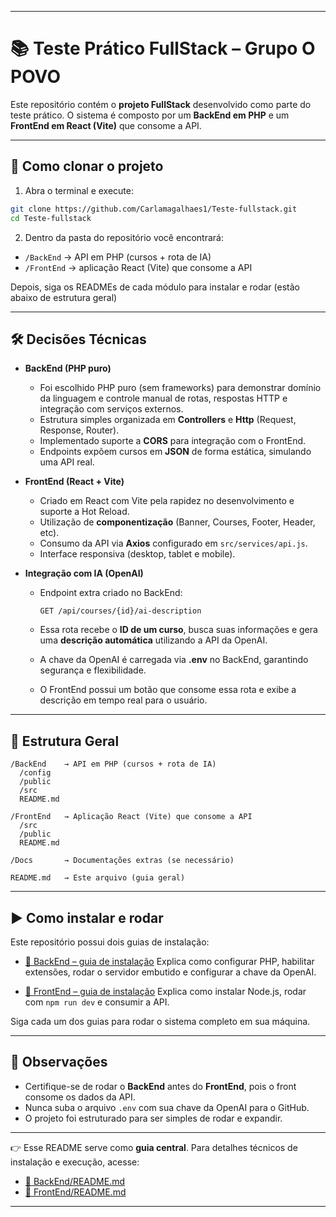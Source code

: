 
---

# 📚 Teste Prático FullStack – Grupo O POVO

Este repositório contém o **projeto FullStack** desenvolvido como parte do teste prático.
O sistema é composto por um **BackEnd em PHP** e um **FrontEnd em React (Vite)** que consome a API.

---

## 🔽 Como clonar o projeto

1. Abra o terminal e execute:

```bash
git clone https://github.com/Carlamagalhaes1/Teste-fullstack.git
cd Teste-fullstack
```

2. Dentro da pasta do repositório você encontrará:

* `/BackEnd` → API em PHP (cursos + rota de IA)
* `/FrontEnd` → aplicação React (Vite) que consome a API

Depois, siga os READMEs de cada módulo para instalar e rodar (estão abaixo de estrutura geral)

---

## 🛠️ Decisões Técnicas

* **BackEnd (PHP puro)**

  * Foi escolhido PHP puro (sem frameworks) para demonstrar domínio da linguagem e controle manual de rotas, respostas HTTP e integração com serviços externos.
  * Estrutura simples organizada em **Controllers** e **Http** (Request, Response, Router).
  * Implementado suporte a **CORS** para integração com o FrontEnd.
  * Endpoints expõem cursos em **JSON** de forma estática, simulando uma API real.

* **FrontEnd (React + Vite)**

  * Criado em React com Vite pela rapidez no desenvolvimento e suporte a Hot Reload.
  * Utilização de **componentização** (Banner, Courses, Footer, Header, etc).
  * Consumo da API via **Axios** configurado em `src/services/api.js`.
  * Interface responsiva (desktop, tablet e mobile).

* **Integração com IA (OpenAI)**

  * Endpoint extra criado no BackEnd:

    ```
    GET /api/courses/{id}/ai-description
    ```
  * Essa rota recebe o **ID de um curso**, busca suas informações e gera uma **descrição automática** utilizando a API da OpenAI.
  * A chave da OpenAI é carregada via **.env** no BackEnd, garantindo segurança e flexibilidade.
  * O FrontEnd possui um botão que consome essa rota e exibe a descrição em tempo real para o usuário.

---

## 📂 Estrutura Geral

```
/BackEnd    → API em PHP (cursos + rota de IA)
  /config
  /public
  /src
  README.md

/FrontEnd   → Aplicação React (Vite) que consome a API
  /src
  /public
  README.md

/Docs       → Documentações extras (se necessário)

README.md   → Este arquivo (guia geral)
```

---

## ▶️ Como instalar e rodar

Este repositório possui dois guias de instalação:

* [📘 BackEnd – guia de instalação](./BackEnd/README.md)
  Explica como configurar PHP, habilitar extensões, rodar o servidor embutido e configurar a chave da OpenAI.

* [📘 FrontEnd – guia de instalação](./FrontEnd/README.md)
  Explica como instalar Node.js, rodar com `npm run dev` e consumir a API.

Siga cada um dos guias para rodar o sistema completo em sua máquina.

---

## 📌 Observações

* Certifique-se de rodar o **BackEnd** antes do **FrontEnd**, pois o front consome os dados da API.
* Nunca suba o arquivo `.env` com sua chave da OpenAI para o GitHub.
* O projeto foi estruturado para ser simples de rodar e expandir.

---

👉 Esse README serve como **guia central**. Para detalhes técnicos de instalação e execução, acesse:

* [📘 BackEnd/README.md](./BackEnd/README.md)
* [📘 FrontEnd/README.md](./FrontEnd/README.md)

---


